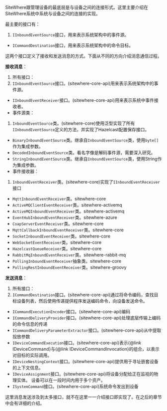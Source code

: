 SiteWhere跟管理设备的最底层是与设备之间的连接形式。这里主要介绍在SiteWhere系统中系统与设备之间的连接的实现。

最主要的接口有：

1. ```IInboundEventSource```接口，用来表示系统架构中的事件源。
- ```ICommandDestination```接口，用来表示系统架构中的命令目标。

这两个接口定义了接收和发送消息的方式。下面从不同的方向介绍消息通信过程。

**接收消息**：

1. 所有接口：
 1. ```IInboundEventSource```接口。(sitewhere-core-api)用来表示系统架构中的事件源。
 - ```IInboundEventReceiver```接口。(sitewhere-core-api)用来表示系统中事件接收者。
- 事件源类：
 1. ```InboundEventSource```类。(sitewhere-core)使用泛型实现了所有```IInboundEventSource```定义的方法，并实现了Hazelcast配置保存接口。
 - ```BinaryInboundEventSource```类。继承自```InboundEventSource```类，使用```byte[]```作为集成参数。
 - ```DecodedInboundEventSource```类。看名字像是解码事件源，需要深入研究。
 - ```StringInboundEventSource```类。继承自```InboundEventSource```类，使用String作为集成参数。
- 事件接收器：
 1. ```InboundEventReceiver```类。(sitewhere-core)实现了```IInboundEventReceiver```接口
 - ```MqttInboundEventReceiver```类。sitewhere-core
 - ```ActiveMQClientEventReceiver```类。sitewhere-activemq
 - ```ActiveMQInboundEventReceiver```类。sitewhere-activemq
 - ```EventHubInboundEventReceiver```类。sitewhere-azure
 - ```CoapServerEventReceiver```类。sitewhere-core
 - ```MqttCallbackInboundEventReceiver```类。sitewhere-core
 - ```SocketInboundEventReceiver```类。sitewhere-core
 - ```WebSocketEventReceiver```类。sitewhere-core
 - ```HazelcastQueueReceiver```类。sitewhere-core
 - ```RabbitMqInboundEventReceiver```类。sitewhere-rabbit-mq
 - ```PollingInboundEventReceiver```抽象类。sitewhere-core
 - ```PollingRestInboundEventReceiver```类。sitewhere-groovy

**发送消息**：

1. 所有接口：
 1. ```ICommandDestination```接口。(sitewhere-core-api)通过将命令编码，查找目标设备列表，然后使用传递提供程序发送编码命令，向设备发送命令。
 - ```ICommandExecutionEncoder```接口。(sitewhere-core-api)编码
 - ```ICommandDeliveryProvider```接口。(sitewhere-core-api)处理底层传输上编码的命令信息的传递
 - ```ICommandDeliveryParameterExtractor```接口。(sitewhere-core-api)从中提取投放参数
 - ```IDeviceCommandExecution```接口。(sitewhere-core-api)表示{@link IDeviceCommand}与{@link IDeviceCommandInvocation}的组合，以表示对目标的实际调用。
 - ```IDeviceNestingContext```接口。(sitewhere-core-api)提供用于寻址嵌套设备的上下文信息。
 - ```IDeviceAssignment```接口。(sitewhere-core-api)将设备分配给正在监视的物理实体。 设备可以在一段时间内用于多个资产。
 - ```ISystemCommand```接口。(sitewhere-core-api)系统命令发出到设备

这里消息发送涉及到太多接口，就不在这里一一介绍接口即实现了。在之后的章节中会有详细的介绍。